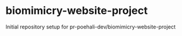 # biomimicry-website-project

Initial repository setup for pr-poehali-dev/biomimicry-website-project